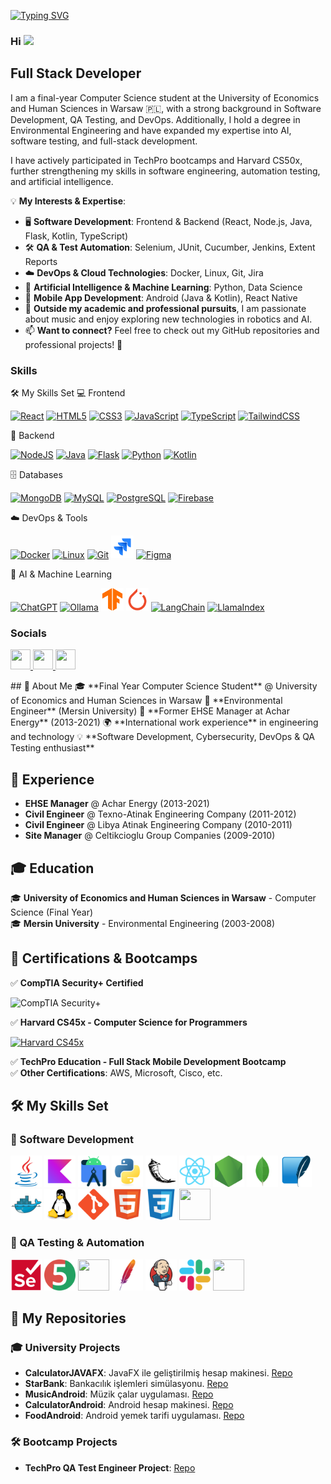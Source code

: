 [![Typing SVG](https://readme-typing-svg.demolab.com?font=Fira+Code&weight=600&size=35&duration=2000&pause=1000&color=1E88E5&multiline=true&width=435&height=100&lines=%24whoami;Bu%C4%9Fra+Han)](https://git.io/typing-svg)

### Hi ![](https://user-images.githubusercontent.com/18350557/176309783-0785949b-9127-417c-8b55-ab5a4333674e.gif)

Full Stack Developer
--------------------

I am a final-year Computer Science student at the University of Economics and Human Sciences in Warsaw 🇵🇱, with a strong background in Software Development, QA Testing, and DevOps. Additionally, I hold a degree in Environmental Engineering and have expanded my expertise into AI, software testing, and full-stack development.

I have actively participated in TechPro bootcamps and Harvard CS50x, further strengthening my skills in software engineering, automation testing, and artificial intelligence.

💡 **My Interests & Expertise**:

- 🖥️ **Software Development**: Frontend & Backend (React, Node.js, Java, Flask, Kotlin, TypeScript)
- 🛠️ **QA & Test Automation**: Selenium, JUnit, Cucumber, Jenkins, Extent Reports
- ☁️ **DevOps & Cloud Technologies**: Docker, Linux, Git, Jira
- 🤖 **Artificial Intelligence & Machine Learning**: Python, Data Science
- 📱 **Mobile App Development**: Android (Java & Kotlin), React Native
- 🎻 **Outside my academic and professional pursuits**, I am passionate about music and enjoy exploring new technologies in robotics and AI.
- 📫 **Want to connect?** Feel free to check out my GitHub repositories and professional projects! 🚀


### Skills

🛠 My Skills Set
💻 Frontend
<p align="left"> <a href="https://reactjs.org/" target="_blank"><img src="https://raw.githubusercontent.com/danielcranney/readme-generator/main/public/icons/skills/react-colored.svg" width="36" height="36" alt="React" /></a> <a href="https://developer.mozilla.org/en-US/docs/Web/HTML" target="_blank"><img src="https://raw.githubusercontent.com/danielcranney/readme-generator/main/public/icons/skills/html5-colored.svg" width="36" height="36" alt="HTML5" /></a> <a href="https://developer.mozilla.org/en-US/docs/Web/CSS" target="_blank"><img src="https://raw.githubusercontent.com/danielcranney/readme-generator/main/public/icons/skills/css3-colored.svg" width="36" height="36" alt="CSS3" /></a> <a href="https://developer.mozilla.org/en-US/docs/Web/JavaScript" target="_blank"><img src="https://raw.githubusercontent.com/danielcranney/readme-generator/main/public/icons/skills/javascript-colored.svg" width="36" height="36" alt="JavaScript" /></a> <a href="https://www.typescriptlang.org/" target="_blank"><img src="https://raw.githubusercontent.com/danielcranney/readme-generator/main/public/icons/skills/typescript-colored.svg" width="36" height="36" alt="TypeScript" /></a> <a href="https://tailwindcss.com/" target="_blank"><img src="https://raw.githubusercontent.com/danielcranney/readme-generator/main/public/icons/skills/tailwindcss-colored.svg" width="36" height="36" alt="TailwindCSS" /></a> </p>
🔧 Backend
<p align="left"> <a href="https://nodejs.org/" target="_blank"><img src="https://raw.githubusercontent.com/danielcranney/readme-generator/main/public/icons/skills/nodejs-colored.svg" width="36" height="36" alt="NodeJS" /></a> <a href="https://www.oracle.com/java/" target="_blank"><img src="https://raw.githubusercontent.com/danielcranney/readme-generator/main/public/icons/skills/java-colored.svg" width="36" height="36" alt="Java" /></a> <a href="https://flask.palletsprojects.com/" target="_blank"><img src="https://raw.githubusercontent.com/danielcranney/readme-generator/main/public/icons/skills/flask-colored.svg" width="36" height="36" alt="Flask" /></a> <a href="https://www.python.org/" target="_blank"><img src="https://raw.githubusercontent.com/danielcranney/readme-generator/main/public/icons/skills/python-colored.svg" width="36" height="36" alt="Python" /></a> <a href="https://kotlinlang.org/" target="_blank"><img src="https://raw.githubusercontent.com/danielcranney/readme-generator/main/public/icons/skills/kotlin-colored.svg" width="36" height="36" alt="Kotlin" /></a> </p>
🗄 Databases
<p align="left"> <a href="https://www.mongodb.com/" target="_blank"><img src="https://raw.githubusercontent.com/danielcranney/readme-generator/main/public/icons/skills/mongodb-colored.svg" width="36" height="36" alt="MongoDB" /></a> <a href="https://www.mysql.com/" target="_blank"><img src="https://raw.githubusercontent.com/danielcranney/readme-generator/main/public/icons/skills/mysql-colored.svg" width="36" height="36" alt="MySQL" /></a> <a href="https://www.postgresql.org/" target="_blank"><img src="https://raw.githubusercontent.com/danielcranney/readme-generator/main/public/icons/skills/postgresql-colored.svg" width="36" height="36" alt="PostgreSQL" /></a> <a href="https://firebase.google.com/" target="_blank"><img src="https://raw.githubusercontent.com/danielcranney/readme-generator/main/public/icons/skills/firebase-colored.svg" width="36" height="36" alt="Firebase" /></a> </p>
☁️ DevOps & Tools
<p align="left"> <a href="https://www.docker.com/" target="_blank"><img src="https://raw.githubusercontent.com/danielcranney/readme-generator/main/public/icons/skills/docker-colored.svg" width="36" height="36" alt="Docker" /></a> <a href="https://www.linux.org" target="_blank"><img src="https://raw.githubusercontent.com/danielcranney/readme-generator/main/public/icons/skills/linux-colored.svg" width="36" height="36" alt="Linux" /></a> <a href="https://git-scm.com/" target="_blank"><img src="https://raw.githubusercontent.com/danielcranney/readme-generator/main/public/icons/skills/git-colored.svg" width="36" height="36" alt="Git" /></a> <a href="https://www.atlassian.com/software/jira" target="_blank"><img src="https://raw.githubusercontent.com/devicons/devicon/master/icons/jira/jira-original.svg" width="36" height="36" alt="JIRA" /></a> <a href="https://www.figma.com/" target="_blank"><img src="https://raw.githubusercontent.com/danielcranney/readme-generator/main/public/icons/skills/figma-colored.svg" width="36" height="36" alt="Figma" /></a> </p>
🤖 AI & Machine Learning
<p align="left"> <a href="https://openai.com/chatgpt" target="_blank"><img src="https://upload.wikimedia.org/wikipedia/commons/0/04/ChatGPT_logo.svg" width="36" height="36" alt="ChatGPT" /></a> <a href="https://ollama.ai/" target="_blank"><img src="https://ollama.ai/public/ollama-logo.svg" width="36" height="36" alt="Ollama" /></a> <a href="https://www.tensorflow.org/" target="_blank"><img src="https://raw.githubusercontent.com/devicons/devicon/master/icons/tensorflow/tensorflow-original.svg" width="36" height="36" alt="TensorFlow" /></a> <a href="https://pytorch.org/" target="_blank"><img src="https://raw.githubusercontent.com/devicons/devicon/master/icons/pytorch/pytorch-original.svg" width="36" height="36" alt="PyTorch" /></a> <a href="https://www.langchain.com/" target="_blank"><img src="https://avatars.githubusercontent.com/u/112684109?s=200&v=4" width="36" height="36" alt="LangChain" /></a> <a href="https://llamaindex.ai/" target="_blank"><img src="https://avatars.githubusercontent.com/u/126447506?s=200&v=4" width="36" height="36" alt="LlamaIndex" /></a> </p>

### Socials

<p align="left"> <a href="https://www.facebook.com/bugra.han.374" target="_blank" rel="noreferrer"> <picture> <source media="(prefers-color-scheme: dark)" srcset="https://raw.githubusercontent.com/danielcranney/readme-generator/main/public/icons/socials/facebook-dark.svg" /> <source media="(prefers-color-scheme: light)" srcset="https://raw.githubusercontent.com/danielcranney/readme-generator/main/public/icons/socials/facebook.svg" /> <img src="https://raw.githubusercontent.com/danielcranney/readme-generator/main/public/icons/socials/facebook.svg" width="32" height="32" /> </picture> </a> <a href="https://www.github.com/hanbugra82" target="_blank" rel="noreferrer"> <picture> <source media="(prefers-color-scheme: dark)" srcset="https://raw.githubusercontent.com/danielcranney/readme-generator/main/public/icons/socials/github-dark.svg" /> <source media="(prefers-color-scheme: light)" srcset="https://raw.githubusercontent.com/danielcranney/readme-generator/main/public/icons/socials/github.svg" /> <img src="https://raw.githubusercontent.com/danielcranney/readme-generator/main/public/icons/socials/github.svg" width="32" height="32" /> </picture> </a> <a href="https://www.youtube.com/@cemakyol2395" target="_blank" rel="noreferrer"> <picture> <source media="(prefers-color-scheme: dark)" srcset="https://raw.githubusercontent.com/danielcranney/readme-generator/main/public/icons/socials/youtube-dark.svg" /> <source media="(prefers-color-scheme: light)" srcset="https://raw.githubusercontent.com/danielcranney/readme-generator/main/public/icons/socials/youtube.svg" /> <img src="https://raw.githubusercontent.com/danielcranney/readme-generator/main/public/icons/socials/youtube.svg" width="32" height="32" /> </picture> </a></p>
## 🚀 About Me  
🎓 **Final Year Computer Science Student** @ University of Economics and Human Sciences in Warsaw  
🌱 **Environmental Engineer** (Mersin University)  
💼 **Former EHSE Manager at Achar Energy** (2013-2021)  
🌍 **International work experience** in engineering and technology  
💡 **Software Development, Cybersecurity, DevOps & QA Testing enthusiast**  

## 📜 Experience  
- **EHSE Manager** @ Achar Energy (2013-2021)  
- **Civil Engineer** @ Texno-Atinak Engineering Company (2011-2012)  
- **Civil Engineer** @ Libya Atinak Engineering Company (2010-2011)  
- **Site Manager** @ Celtikcioglu Group Companies (2009-2010)  

## 🎓 Education  
🎓 **University of Economics and Human Sciences in Warsaw** - Computer Science (Final Year)  
🎓 **Mersin University** - Environmental Engineering (2003-2008)  

## 🎯 Certifications & Bootcamps  
✅ **CompTIA Security+ Certified**  
<p>
  <img src="https://raw.githubusercontent.com/hanbugra82/hanbugra82/main/securityplus-badge.png" width="145" alt="CompTIA Security+">
</p>

✅ **Harvard CS45x - Computer Science for Programmers**  
<p>
  <a href="https://cs45.harvard.edu/certificates/fc311192-c7b6-4a5b-9721-dd5d7db4ed2c">
    <img src="https://cs45.harvard.edu/certificates/fc311192-c7b6-4a5b-9721-dd5d7db4ed2c/badge" width="145" alt="Harvard CS45x">
  </a>
</p>

✅ **TechPro Education - Full Stack Mobile Development Bootcamp**  
✅ **Other Certifications**: AWS, Microsoft, Cisco, etc.  

## 🛠 My Skills Set  

### **🔹 Software Development**
<p align="left">
  <img src="https://raw.githubusercontent.com/devicons/devicon/v2.16.0/icons/java/java-original.svg" width="50" height="50"/>
  <img src="https://raw.githubusercontent.com/devicons/devicon/v2.16.0/icons/kotlin/kotlin-original.svg" width="50" height="50"/>
  <img src="https://raw.githubusercontent.com/devicons/devicon/v2.16.0/icons/androidstudio/androidstudio-original.svg" width="50" height="50"/>
  <img src="https://raw.githubusercontent.com/devicons/devicon/v2.16.0/icons/python/python-original.svg" width="50" height="50"/>
  <img src="https://raw.githubusercontent.com/devicons/devicon/v2.16.0/icons/flask/flask-original.svg" width="50" height="50"/>
  <img src="https://raw.githubusercontent.com/devicons/devicon/v2.16.0/icons/react/react-original.svg" width="50" height="50"/>
  <img src="https://raw.githubusercontent.com/devicons/devicon/v2.16.0/icons/nodejs/nodejs-original.svg" width="50" height="50"/>
  <img src="https://raw.githubusercontent.com/devicons/devicon/v2.16.0/icons/mongodb/mongodb-original.svg" width="50" height="50"/>
  <img src="https://raw.githubusercontent.com/devicons/devicon/v2.16.0/icons/sqlite/sqlite-original.svg" width="50" height="50"/>
  <img src="https://raw.githubusercontent.com/devicons/devicon/v2.16.0/icons/docker/docker-original.svg" width="50" height="50"/>
  <img src="https://raw.githubusercontent.com/devicons/devicon/v2.16.0/icons/linux/linux-original.svg" width="50" height="50"/>
  <img src="https://raw.githubusercontent.com/devicons/devicon/v2.16.0/icons/git/git-original.svg" width="50" height="50"/>
  <img src="https://raw.githubusercontent.com/devicons/devicon/v2.16.0/icons/html5/html5-original.svg" width="50" height="50"/>
  <img src="https://raw.githubusercontent.com/devicons/devicon/v2.16.0/icons/css3/css3-original.svg" width="50" height="50"/>
  <img src="https://upload.wikimedia.org/wikipedia/commons/3/33/Figma-logo.svg" width="50" height="50"/> <!-- Figma İkonu -->
</p>

### **🔹 QA Testing & Automation**
<p align="left">
  <img src="https://raw.githubusercontent.com/devicons/devicon/v2.16.0/icons/selenium/selenium-original.svg" width="50" height="50"/>
  <img src="https://raw.githubusercontent.com/devicons/devicon/v2.16.0/icons/junit/junit-original.svg" width="50" height="50"/>
  <img src="https://raw.githubusercontent.com/devicons/devicon/v2.16.0/icons/cucumber/cucumber-original.svg" width="50" height="50"/>
  <img src="https://raw.githubusercontent.com/devicons/devicon/v2.16.0/icons/apache/apache-original.svg" width="50" height="50"/> <!-- Maven için Apache ikonu -->
  <img src="https://raw.githubusercontent.com/devicons/devicon/v2.16.0/icons/jenkins/jenkins-original.svg" width="50" height="50"/>
  <img src="https://raw.githubusercontent.com/devicons/devicon/v2.16.0/icons/slack/slack-original.svg" width="50" height="50"/>
  <img src="https://upload.wikimedia.org/wikipedia/commons/8/8e/Jira_Software_icon.svg" width="50" height="50"/> <!-- Jira İkonu -->
</p>

## 📂 My Repositories  
### 🎓 University Projects  
- **CalculatorJAVAFX**: JavaFX ile geliştirilmiş hesap makinesi. [Repo](https://github.com/bugra-university/calculatorJAVAFX)
- **StarBank**: Bankacılık işlemleri simülasyonu. [Repo](https://github.com/bugra-university/starBank)
- **MusicAndroid**: Müzik çalar uygulaması. [Repo](https://github.com/bugra-university/musicAndroid)  
- **CalculatorAndroid**: Android hesap makinesi. [Repo](https://github.com/bugra-university/calculatorAndroid)    
- **FoodAndroid**: Android yemek tarifi uygulaması. [Repo](https://github.com/bugra-university/foodAndroid)  

### 🛠️ Bootcamp Projects  
- **TechPro QA Test Engineer Project**: [Repo](https://github.com/bugra-bootcamps/bugra-techPro171)  

